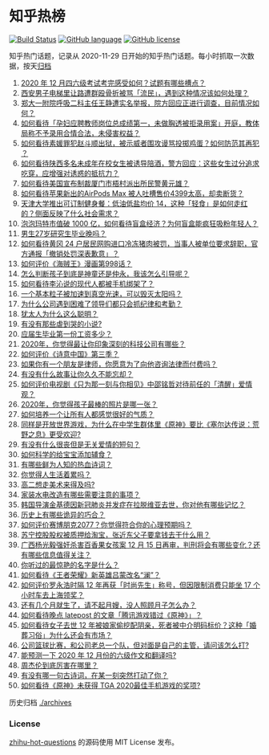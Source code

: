 # 知乎热榜
[![Build Status](https://github.com/ToWeLong/zhihu-hot-questions/workflows/CI/badge.svg)](https://github.com/ToWeLong/zhihu-hot-questions/actions)
[![GitHub language](https://img.shields.io/badge/language-golang-orange.svg)](https://golang.org/)
[![GitHub license](https://img.shields.io/github/license/ToWeLong/zhihu-hot-questions)](https://github.com/ToWeLong/zhihu-hot-questions/blob/main/LICENSE)

知乎热门话题，记录从 2020-11-29 日开始的知乎热门话题。每小时抓取一次数据，按天[归档](./archives)

<!-- BEGIN -->

1. [2020 年 12 月四六级考试考完感受如何？试题有哪些槽点？](https://www.zhihu.com/question/434463391)
1. [西安男子电梯里让路遭群殴骨折被骂「流民」，遇到这种情况该如何处理？](https://www.zhihu.com/question/434157259)
1. [郑大一附院呼吸二科主任王静遭实名举报，院方回应正进行调查，目前情况如何？](https://www.zhihu.com/question/434360025)
1. [如何看待「孕妇应聘教师岗位总成绩第一，未做胸透被拒录用案」开庭，教体局称不予录用合情合法，未侵害权益？](https://www.zhihu.com/question/434376977)
1. [如何看待素媛罪犯赵斗顺出狱，被示威者围攻谩骂投掷鸡蛋？如何防范其再犯 ？](https://www.zhihu.com/question/434463282)
1. [如何看待陕西多名未成年在校女生被诱导陪酒，警方回应：这些女生过分追求吃穿，应增强对诱惑的抵抗力？](https://www.zhihu.com/question/434326701)
1. [如何看待美国宣布制裁厦门市梧村派出所民警黄元雄？](https://www.zhihu.com/question/434376954)
1. [如何看待苹果新出的AirPods Max 被人吐槽售价4399太高，却卖断货？](https://www.zhihu.com/question/433995186)
1. [天津大学推出可订制健身餐：低油低盐均价 14，这种「轻食」是如何走红的？侧面反映了什么社会需求？](https://www.zhihu.com/question/434298211)
1. [泡泡玛特市值破 1000 亿，如何看待盲盒经济？为何盲盒能疯狂吸粉年轻人？](https://www.zhihu.com/question/434335059)
1. [男生27岁研究生毕业晚吗？](https://www.zhihu.com/question/429101715)
1. [如何看待黄冈 24 户居民网购进口冷冻猪肉被罚，当事人被单位要求辞职，官方通报「撤销处罚深表歉意」？](https://www.zhihu.com/question/434428147)
1. [如何评价《海贼王》漫画第998话？](https://www.zhihu.com/question/433948956)
1. [怎么判断孩子到底是神童还是仲永，我该怎么引导呢？](https://www.zhihu.com/question/433909837)
1. [如何看待李沁说的现代人都被手机绑架了？](https://www.zhihu.com/question/434357103)
1. [一个基本粒子被加速到真空光速，可以毁灭太阳吗？](https://www.zhihu.com/question/429716223)
1. [为什么公司遇到困难了领导们都只会抓纪律和考勤？](https://www.zhihu.com/question/432303634)
1. [犹太人为什么这么聪明？](https://www.zhihu.com/question/19597316)
1. [有没有那些虐到哭的小说?](https://www.zhihu.com/question/429189487)
1. [应届生毕业第一份工资多少？](https://www.zhihu.com/question/344657217)
1. [2020年，你觉得最让你印象深刻的科技公司有哪些？](https://www.zhihu.com/question/433899829)
1. [如何评价《诗意中国》第三季？](https://www.zhihu.com/question/434401668)
1. [如果你有一个朋友是律师，你愿意为了向他咨询法律而付费吗？](https://www.zhihu.com/question/427198016)
1. [有没有什么故事让你久久不能忘却？](https://www.zhihu.com/question/432979473)
1. [如何评价电视剧《只为那一刻与你相见》中邵铭哲对待前任的「清醒」爱情观？](https://www.zhihu.com/question/434402300)
1. [2020年，你觉得孩子最棒的照片是哪一张？](https://www.zhihu.com/question/434419542)
1. [如何培养一个让所有人都感觉很好的气质？](https://www.zhihu.com/question/428913737)
1. [同样是开放世界游戏，为什么在中学生群体里《原神》要比《塞尔达传说：荒野之息》更受欢迎?](https://www.zhihu.com/question/431797416)
1. [有没有什么很丧但是无关爱情的短句？](https://www.zhihu.com/question/406718094)
1. [如何科学的给宝宝添加辅食？](https://www.zhihu.com/question/38835891)
1. [有哪些鲜为人知的热血诗词？](https://www.zhihu.com/question/277952629)
1. [你觉得人生活着累吗？](https://www.zhihu.com/question/432471502)
1. [高二想走美术来得及吗?](https://www.zhihu.com/question/429411862)
1. [家装水电改造有哪些需要注意的事项？](https://www.zhihu.com/question/33188458)
1. [韩国导演金基德因新冠肺炎并发症在拉脱维亚去世，你对他有哪些记忆？](https://www.zhihu.com/question/434388505)
1. [历史上有哪些诡异的巧合？](https://www.zhihu.com/question/267529330)
1. [如何评价赛博朋克2077？你觉得符合你的心理预期吗？](https://www.zhihu.com/question/434130592)
1. [苏宁控股股权被质押给淘宝，张近东父子要拿钱去干什么用？](https://www.zhihu.com/question/434284314)
1. [广西杨光毅强奸杀害百香果女孩案 12 月 15 日再审，判刑将会有哪些变化？还有哪些信息值得关注？](https://www.zhihu.com/question/434380426)
1. [你听过的最惊艳的名字是什么？](https://www.zhihu.com/question/265694919)
1. [如何看待《王者荣耀》新英雄吕蒙改名“澜”？](https://www.zhihu.com/question/428548999)
1. [如何评价罗永浩时隔 12 年再获「时尚先生」称号，但因限制消费只能坐 17 个小时车去上海领奖？](https://www.zhihu.com/question/434269020)
1. [还有几个月就生了，请不起月嫂，没人照顾月子怎么办？](https://www.zhihu.com/question/433439994)
1. [如何看待晚点 latepost 的文章「腾讯游戏错过《原神》」？](https://www.zhihu.com/question/434329178)
1. [如何看待女子去世 12 年被娘家偷挖配阴亲，死者被中介明码标价？这种「婚葬习俗」为什么还会有市场？](https://www.zhihu.com/question/434301669)
1. [公司篮球比赛，和公司老总一个队，但对面是自己的主管，请问该怎么打?](https://www.zhihu.com/question/433598437)
1. [能预测一下 2020 年 12 月份的六级作文和翻译吗?](https://www.zhihu.com/question/429038018)
1. [周杰伦到底厉害在哪里？](https://www.zhihu.com/question/432551124)
1. [有没有哪一句古诗词，在某一刻突然打动了你？](https://www.zhihu.com/question/425008682)
1. [如何看待《原神》未获得 TGA 2020最佳手机游戏的奖项?](https://www.zhihu.com/question/434315547)

<!-- END -->

历史归档 [./archives](./archives)


### License
[zhihu-hot-questions](https://github.com/towelong/zhihu-hot-questions) 的源码使用 MIT License 发布。